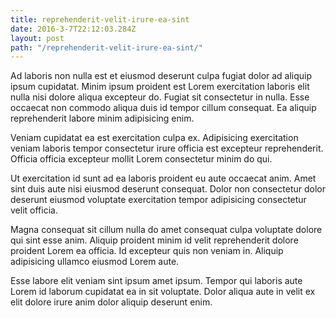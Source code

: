 ```yaml
---
title: reprehenderit-velit-irure-ea-sint
date: 2016-3-7T22:12:03.284Z
layout: post
path: "/reprehenderit-velit-irure-ea-sint/"
---
```


Ad laboris non nulla est et eiusmod deserunt culpa fugiat dolor ad aliquip ipsum cupidatat. Minim ipsum proident est Lorem exercitation laboris elit nulla nisi dolore aliqua excepteur do. Fugiat sit consectetur in nulla. Esse occaecat non commodo aliqua duis id tempor cillum consequat. Ea aliquip reprehenderit labore minim adipisicing enim.

Veniam cupidatat ea est exercitation culpa ex. Adipisicing exercitation veniam laboris tempor consectetur irure officia est excepteur reprehenderit. Officia officia excepteur mollit Lorem consectetur minim do qui.

Ut exercitation id sunt ad ea laboris proident eu aute occaecat anim. Amet sint duis aute nisi eiusmod deserunt consequat. Dolor non consectetur dolor deserunt eiusmod voluptate exercitation tempor adipisicing consectetur velit officia.

Magna consequat sit cillum nulla do amet consequat culpa voluptate dolore qui sint esse anim. Aliquip proident minim id velit reprehenderit dolore proident Lorem ea officia. Id excepteur quis non veniam in. Aliquip adipisicing ullamco eiusmod Lorem aute.

Esse labore elit veniam sint ipsum amet ipsum. Tempor qui laboris aute Lorem id laborum cupidatat ea in sit voluptate. Dolor aliqua aute in velit ex elit dolore irure anim dolor aliquip deserunt enim.